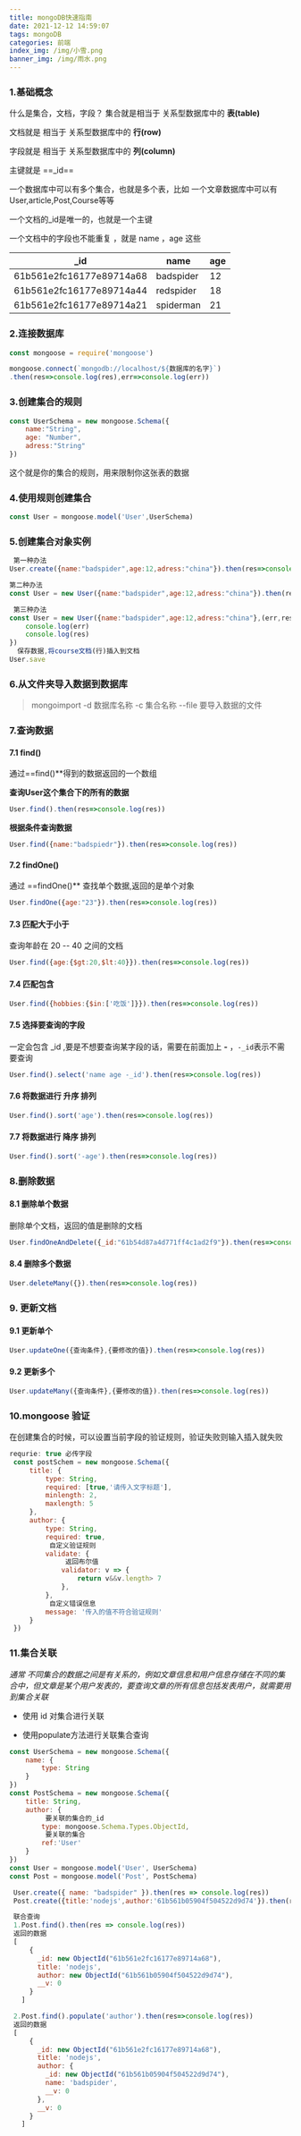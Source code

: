 ```yaml
---
title: mongoDB快速指南
date: 2021-12-12 14:59:07
tags: mongoDB
categories: 前端
index_img: /img/小雪.png
banner_img: /img/雨水.png
---
```


### 1.基础概念

什么是集合，文档，字段？
集合就是相当于 关系型数据库中的 **表(table)**

文档就是 相当于 关系型数据库中的 **行(row)**

字段就是  相当于 关系型数据库中的 **列(column)**

主键就是  ==_id==

一个数据库中可以有多个集合，也就是多个表，比如 一个文章数据库中可以有 User,article,Post,Course等等

一个文档的_id是唯一的，也就是一个主键

一个文档中的字段也不能重复 ，就是  name ，age 这些

| _id                      | name      | age  |
| ------------------------ | --------- | ---- |
| 61b561e2fc16177e89714a68 | badspider | 12   |
| 61b561e2fc16177e89714a44 | redspider | 18   |
| 61b561e2fc16177e89714a21 | spiderman | 21   |

### 2.连接数据库

```js
const mongoose = require('mongoose')

mongoose.connect(`mongodb://localhost/${数据库的名字}`)
.then(res=>console.log(res),err=>console.log(err))
```

### 3.创建集合的规则

```js
const UserSchema = new mongoose.Schema({
	name:"String",
    age: "Number",
    adress:"String"
})
```

这个就是你的集合的规则，用来限制你这张表的数据

### 4.使用规则创建集合

```js
const User = mongoose.model('User',UserSchema)
```

### 5.创建集合对象实例

```js
 第一种办法
User.create({name:"badspider",age:12,adress:"china"}).then(res=>console.log(res),err=>console.log(err))

第二种办法
const User = new User({name:"badspider",age:12,adress:"china"}).then(res=>console.log(res),err=>console.log(err))

 第三种办法
const User = new User({name:"badspider",age:12,adress:"china"},(err,res)=>{
    console.log(err)
    console.log(res)                                                                 
})
  保存数据,将course文档(行)插入到文档
User.save
```

### 6.从文件夹导入数据到数据库

> mongoimport -d 数据库名称 -c 集合名称 --file 要导入数据的文件

### 7.查询数据

#### 7.1 find()

通过==find()**得到的数据返回的一个数组

**查询User这个集合下的所有的数据**

```js
User.find().then(res=>console.log(res))  
```

**根据条件查询数据**

```js
User.find({name:"badspiedr"}).then(res=>console.log(res))  
```

#### 7.2 findOne()

通过 ==findOne()** 查找单个数据,返回的是单个对象

```js
User.findOne({age:"23"}).then(res=>console.log(res))  
```

#### 7.3 匹配大于小于

查询年龄在 20 -- 40 之间的文档

```js
User.find({age:{$gt:20,$lt:40}}).then(res=>console.log(res))  
```

#### 7.4 匹配包含

```js
User.find({hobbies:{$in:['吃饭']}}).then(res=>console.log(res))  
```

#### 7.5 选择要查询的字段

一定会包含 _id  ,要是不想要查询某字段的话，需要在前面加上 **-** ，`-_id`表示不需要查询

```js
User.find().select('name age -_id').then(res=>console.log(res))  
```

#### 7.6 将数据进行 升序 排列

```js
User.find().sort('age').then(res=>console.log(res))
```

#### 7.7 将数据进行 降序 排列

```js
User.find().sort('-age').then(res=>console.log(res))
```

### 8.删除数据

#### 8.1 删除单个数据

删除单个文档，返回的值是删除的文档

```js
User.findOneAndDelete({_id:"61b54d87a4d771ff4c1ad2f9"}).then(res=>console.log(res))
```

#### 8.4 删除多个数据

```js
User.deleteMany({}).then(res=>console.log(res))
```

### 9. 更新文档

#### 9.1 更新单个

```js
User.updateOne({查询条件},{要修改的值}).then(res=>console.log(res))
```

#### 9.2 更新多个

```js
User.updateMany({查询条件},{要修改的值}).then(res=>console.log(res))
```

### 10.mongoose 验证

在创建集合的时候，可以设置当前字段的验证规则，验证失败则输入插入就失败

```js
requrie: true 必传字段
 const postSchem = new mongoose.Schema({
     title: {
         type: String,
         required: [true,'请传入文字标题'],
         minlength: 2,
         maxlength: 5
     },
     author: {
         type: String,
         required: true,
          自定义验证规则
         validate: {
              返回布尔值
             validator: v => {
                 return v&&v.length> 7
             },
         },
          自定义错误信息
         message: '传入的值不符合验证规则'
     }
 })

```

### 11.集合关联

*通常 不同集合的数据之间是有关系的，例如文章信息和用户信息存储在不同的集合中，但文章是某个用户发表的，要查询文章的所有信息包括发表用户，就需要用到集合关联*

- 使用 id 对集合进行关联

- 使用populate方法进行关联集合查询

```js
const UserSchema = new mongoose.Schema({
    name: {
        type: String
    }
})
const PostSchema = new mongoose.Schema({
    title: String,
    author: {
         要关联的集合的_id
        type: mongoose.Schema.Types.ObjectId,
         要关联的集合
        ref:'User'
    }
})
const User = mongoose.model('User', UserSchema)
const Post = mongoose.model('Post', PostSchema)

 User.create({ name: "badspider" }).then(res => console.log(res))
 Post.create({title:'nodejs',author:'61b561b05904f504522d9d74'}).then(res => console.log(res))

 联合查询
 1.Post.find().then(res => console.log(res))
 返回的数据
 [
     {
       _id: new ObjectId("61b561e2fc16177e89714a68"),
       title: 'nodejs',
       author: new ObjectId("61b561b05904f504522d9d74"),
       __v: 0
     }
   ]

 2.Post.find().populate('author').then(res=>console.log(res))
 返回的数据
 [
     {
       _id: new ObjectId("61b561e2fc16177e89714a68"),  
       title: 'nodejs',
       author: {
         _id: new ObjectId("61b561b05904f504522d9d74"),
         name: 'badspider',
         __v: 0
       },
       __v: 0
     }
   ]
```

